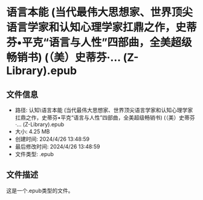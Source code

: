 ﻿# 语言本能 (当代最伟大思想家、世界顶尖语言学家和认知心理学家扛鼎之作，史蒂芬•平克“语言与人性”四部曲，全美超级畅销书) (（美）史蒂芬·... (Z-Library).epub

## 文件信息
- 路径: 认知\语言本能 (当代最伟大思想家、世界顶尖语言学家和认知心理学家扛鼎之作，史蒂芬•平克“语言与人性”四部曲，全美超级畅销书) (（美）史蒂芬·... (Z-Library).epub
- 大小: 4.25 MB
- 创建时间: 2024/4/26 13:48:59
- 最后修改时间: 2024/4/26 13:48:59
- 文件类型: .epub

## 文件描述
这是一个.epub类型的文件。

